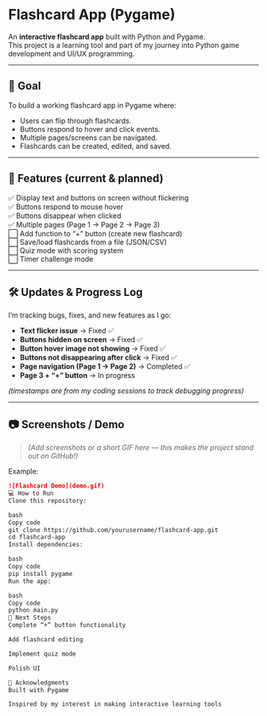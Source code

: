 # Flashcard App (Pygame)  

An **interactive flashcard app** built with Python and Pygame.  
This project is a learning tool and part of my journey into Python game development and UI/UX programming.  

---

## 🎯 Goal  
To build a working flashcard app in Pygame where:  
- Users can flip through flashcards.  
- Buttons respond to hover and click events.  
- Multiple pages/screens can be navigated.  
- Flashcards can be created, edited, and saved.  

---

## 🚀 Features (current & planned)  
✅ Display text and buttons on screen without flickering  
✅ Buttons respond to mouse hover  
✅ Buttons disappear when clicked  
✅ Multiple pages (Page 1 → Page 2 → Page 3)  
⬜ Add function to “+” button (create new flashcard)  
⬜ Save/load flashcards from a file (JSON/CSV)  
⬜ Quiz mode with scoring system  
⬜ Timer challenge mode  

---

## 🛠️ Updates & Progress Log  

I’m tracking bugs, fixes, and new features as I go:  

- **Text flicker issue** → Fixed ✅  
- **Buttons hidden on screen** → Fixed ✅  
- **Button hover image not showing** → Fixed ✅  
- **Buttons not disappearing after click** → Fixed ✅  
- **Page navigation (Page 1 → Page 2)** → Completed ✅  
- **Page 3 + “+” button** → In progress  

*(timestamps are from my coding sessions to track debugging progress)*  

---

## 📷 Screenshots / Demo  
> *(Add screenshots or a short GIF here — this makes the project stand out on GitHub!)*  

Example:  
```markdown
![Flashcard Demo](demo.gif)
💻 How to Run
Clone this repository:

bash
Copy code
git clone https://github.com/yourusername/flashcard-app.git
cd flashcard-app
Install dependencies:

bash
Copy code
pip install pygame
Run the app:

bash
Copy code
python main.py
📌 Next Steps
Complete “+” button functionality

Add flashcard editing

Implement quiz mode

Polish UI

🙌 Acknowledgments
Built with Pygame

Inspired by my interest in making interactive learning tools


